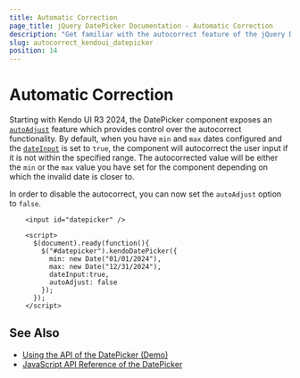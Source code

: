 ```yaml
---
title: Automatic Correction
page_title: jQuery DatePicker Documentation - Automatic Correction
description: "Get familiar with the autocorrect feature of the jQuery DatePicker by Kendo UI, and learn how to disable it."
slug: autocorrect_kendoui_datepicker
position: 14
---
```


# Automatic Correction

Starting with Kendo UI R3 2024, the DatePicker component exposes an [`autoAdjust`](/api/javascript/ui/datepicker/configuration/autoadjust) feature which provides control over the autocorrect functionality. By default, when you have `min` and `max` dates configured and the [`dateInput`](/api/javascript/ui/datepicker/configuration/dateinput) is set to `true`, the component will autocorrect the user input if it is not within the specified range. The autocorrected value will be either the `min` or the `max` value you have set for the component depending on which the invalid date is closer to.

In order to disable the autocorrect, you can now set the `autoAdjust` option to `false`.

```dojo
    <input id="datepicker" />

    <script>
      $(document).ready(function(){
        $("#datepicker").kendoDatePicker({
          min: new Date("01/01/2024"),
          max: new Date("12/31/2024"),
          dateInput:true,
          autoAdjust: false
        });
      });
    </script>
```

## See Also

* [Using the API of the DatePicker (Demo)](https://demos.telerik.com/kendo-ui/datepicker/api)
* [JavaScript API Reference of the DatePicker](/api/javascript/ui/datepicker)
